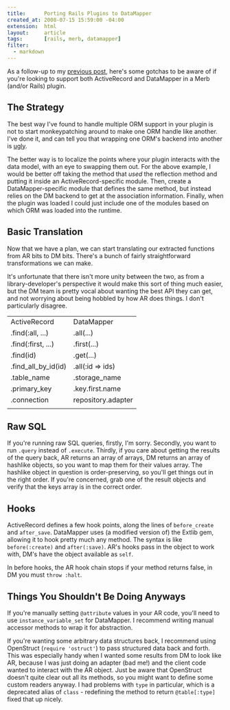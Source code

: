 ```yaml
--- 
title:      Porting Rails Plugins to DataMapper
created_at: 2008-07-15 15:59:00 -04:00
extension:  html
layout:     article
tags:       [rails, merb, datamapper]
filter:
  - markdown
--- 
```

As a follow-up to my [previous post][], here's some gotchas to be aware of if you're looking to support both ActiveRecord and DataMapper in a Merb (and/or Rails) plugin.

[previous post]: http://blog.tracefunc.com/2008/07/15/porting-rails-plugins-to-merb
[ActiveRecord]: http://rubyonrails.com/
[DataMapper]: http://datamapper.org/
[Merb]: http://merbivore.com/
[Rails]: http://rubyonrails.com/

## The Strategy

The best way I've found to handle multiple ORM support in your plugin is not to start monkeypatching around to make one ORM handle like another.  I've done it, and can tell you that wrapping one ORM's backend into another is [ugly][].

[ugly]: http://pastie.org/233178

The better way is to localize the points where your plugin interacts with the data model, with an eye to swapping them out.  For the above example, I would be better off taking the method that *used* the reflection method and putting it inside an ActiveRecord-specific module.  Then, create a DataMapper-specific module that defines the same method, but instead relies on the DM backend to get at the association information.  Finally, when the plugin was loaded I could just include one of the modules based on which ORM was loaded into the runtime.

## Basic Translation

Now that we have a plan, we can start translating our extracted functions from AR bits to DM bits.  There's a bunch of fairly straightforward transformations we can make.

It's unfortunate that there isn't more unity between the two, as from a library-developer's perspective it would make this sort of thing much easier, but the DM team is pretty vocal about wanting the best API they can get, and not worrying about being hobbled by how AR does things.  I don't particularly disagree.

<table>
  <tr><td>ActiveRecord</td><td>DataMapper</td></tr>
  <tr><td>.find(:all, ...)   </td><td>.all(...)         </td></tr>
  <tr><td>.find(:first, ...) </td><td>.first(...)       </td></tr>
  <tr><td>.find(id)          </td><td>.get(...)         </td></tr>
  <tr><td>.find_all_by_id(id)</td><td>.all(:id => ids)  </td></tr>
  <tr><td>.table_name        </td><td>.storage_name     </td></tr>
  <tr><td>.primary_key       </td><td>.key.first.name   </td></tr>
  <tr><td>.connection        </td><td>repository.adapter</td></tr>

  <tr><td></td><td></td></tr>
</table>

## Raw SQL

If you're running raw SQL queries, firstly, I'm sorry.  Secondly, you want to run `.query` instead of `.execute`.  Thirdly, if you care about getting the results of the query back, AR returns an array of arrays, DM returns an array of hashlike objects, so you want to map them for their values array.  The hashlike object in question is order-preserving, so you'll get things out in the right order.  If you're concerned, grab one of the result objects and verify that the keys array is in the correct order.

## Hooks

ActiveRecord defines a few hook points, along the lines of `before_create` and `after_save`.  DataMapper uses (a modified version of) the Extlib gem, allowing it to hook pretty much any method.  The syntax is like `before(:create)` and `after(:save)`.  AR's hooks pass in the object to work with, DM's have the object available as `self`.

In before hooks, the AR hook chain stops if your method returns false, in DM you must `throw :halt`.

## Things You Shouldn't Be Doing Anyways

If you're manually setting `@attribute` values in your AR code, you'll need to use `instance_variable_set` for DataMapper.  I recommend writing manual accessor methods to wrap it for abstraction.

If you're wanting some arbitrary data structures back, I recommend using OpenStruct (`require 'ostruct'`) to pass structured data back and forth.  This was especially handy when I wanted some results from DM to look like AR, because I was just doing an adapter (bad me!) and the client code wanted to interact with the AR object.  Just be aware that OpenStruct doesn't quite clear out all its methods, so you might want to define some custom readers anyway.  I had problems with `type` in particular, which is a deprecated alias of `class` - redefining the method to return `@table[:type]` fixed that up nicely.
